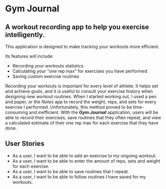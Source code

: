 # Gym Journal

## A workout recording app to help you exercise intelligently.

This application is designed to make tracking your workouts more efficient.  

Its features will include:
- Recording your workouts statistics
- Calculating your "one rep max" for exercises you have performed  
- Saving custom  exercise routines 
 
Recording your workouts is important for every level of athlete. It helps 
set and achieve goals, and it is useful to consult your exercise history
when designing new workout routines. When I started working out, I
used a pen and paper, or the *Notes* app to record the weight, reps, and sets 
for every exercise I performed. Unfortunately, this method proved to be time-
consuming and inefficient. With the ***Gym Journal*** application, users will
be able to record their exercises, save routines that they often repeat, and
view a calculated estimate of their one rep max for each exercise that they have done.


## User Stories
- As a user, I want to be able to add an exercise to my ongoing workout.
- As a user, I want to be able to enter the amount of reps, sets and weight
 for each exercise.
- As a user, I want to be able to save routines that I repeat.  
- As a user, I want to be able to follow routines I have saved for my workouts.
